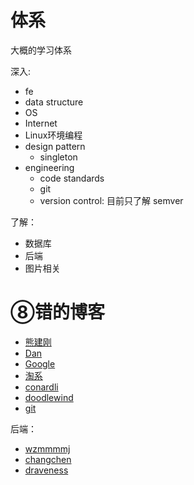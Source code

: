 # 体系
大概的学习体系

深入:
+ fe
+ data structure
+ OS
+ Internet
+ Linux环境编程
+ design pattern
  + singleton
+ engineering
  + code standards
  + git
  + version control: 目前只了解 semver

了解：
+ 数据库
+ 后端
+ 图片相关

# ⑧错的博客
+ [熊建刚](http://blog.codingplayboy.com/)
+ [Dan](https://overreacted.io/)
+ [Google](https://developers.google.com/web/updates/capabilities)
+ [淘系](https://fed.taobao.org/)
+ [conardli](http://www.conardli.top/blog/)
+ [doodlewind](https://ewind.us/)
+ [git](https://git-scm.com/book/zh/v2)

后端：
+ [wzmmmmj](https://wzmmmmj.com/)
+ [changchen](https://changchen.me/)
+ [draveness](https://draveness.me/)
